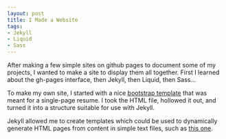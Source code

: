 ```yaml
---
layout: post
title: I Made a Website
tags:
- Jekyll
- Liquid
- Sass
---
```


After making a few simple sites on github pages to document some of my projects, I wanted to make a site to display them all together. First I learned about the gh-pages interface, then Jekyll, then Liquid, then Sass...

To make my own site, I started with a nice [bootstrap template](https://startbootstrap.com/template-overviews/resume/) that was meant for a single-page resume. I took the HTML file, hollowed it out, and turned it into a structure suitable for use with Jekyll. 

Jekyll allowed me to create templates which could be used to dynamically generate HTML pages from content in simple text files, such as [this one](https://raw.githubusercontent.com/r-downing/r-downing.github.io/master/_posts/2017-11-10-first-post-website-setup.md).
